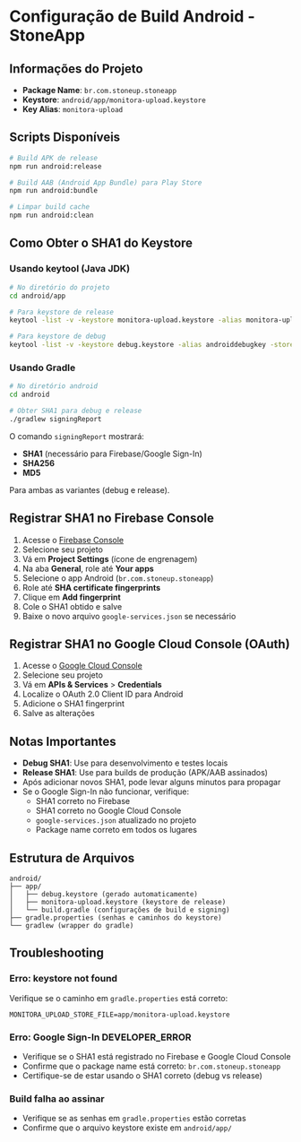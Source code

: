 # Configuração de Build Android - StoneApp

## Informações do Projeto

- **Package Name**: `br.com.stoneup.stoneapp`
- **Keystore**: `android/app/monitora-upload.keystore`
- **Key Alias**: `monitora-upload`

## Scripts Disponíveis

```bash
# Build APK de release
npm run android:release

# Build AAB (Android App Bundle) para Play Store
npm run android:bundle

# Limpar build cache
npm run android:clean
```

## Como Obter o SHA1 do Keystore

### Usando keytool (Java JDK)

```bash
# No diretório do projeto
cd android/app

# Para keystore de release
keytool -list -v -keystore monitora-upload.keystore -alias monitora-upload -storepass monitora@eever -keypass monitora@eever

# Para keystore de debug
keytool -list -v -keystore debug.keystore -alias androiddebugkey -storepass android -keypass android
```

### Usando Gradle

```bash
# No diretório android
cd android

# Obter SHA1 para debug e release
./gradlew signingReport
```

O comando `signingReport` mostrará:
- **SHA1** (necessário para Firebase/Google Sign-In)
- **SHA256**
- **MD5**

Para ambas as variantes (debug e release).

## Registrar SHA1 no Firebase Console

1. Acesse o [Firebase Console](https://console.firebase.google.com)
2. Selecione seu projeto
3. Vá em **Project Settings** (ícone de engrenagem)
4. Na aba **General**, role até **Your apps**
5. Selecione o app Android (`br.com.stoneup.stoneapp`)
6. Role até **SHA certificate fingerprints**
7. Clique em **Add fingerprint**
8. Cole o SHA1 obtido e salve
9. Baixe o novo arquivo `google-services.json` se necessário

## Registrar SHA1 no Google Cloud Console (OAuth)

1. Acesse o [Google Cloud Console](https://console.cloud.google.com)
2. Selecione seu projeto
3. Vá em **APIs & Services** > **Credentials**
4. Localize o OAuth 2.0 Client ID para Android
5. Adicione o SHA1 fingerprint
6. Salve as alterações

## Notas Importantes

- **Debug SHA1**: Use para desenvolvimento e testes locais
- **Release SHA1**: Use para builds de produção (APK/AAB assinados)
- Após adicionar novos SHA1, pode levar alguns minutos para propagar
- Se o Google Sign-In não funcionar, verifique:
  - SHA1 correto no Firebase
  - SHA1 correto no Google Cloud Console
  - `google-services.json` atualizado no projeto
  - Package name correto em todos os lugares

## Estrutura de Arquivos

```
android/
├── app/
│   ├── debug.keystore (gerado automaticamente)
│   ├── monitora-upload.keystore (keystore de release)
│   └── build.gradle (configurações de build e signing)
├── gradle.properties (senhas e caminhos do keystore)
└── gradlew (wrapper do gradle)
```

## Troubleshooting

### Erro: keystore not found
Verifique se o caminho em `gradle.properties` está correto:
```properties
MONITORA_UPLOAD_STORE_FILE=app/monitora-upload.keystore
```

### Erro: Google Sign-In DEVELOPER_ERROR
- Verifique se o SHA1 está registrado no Firebase e Google Cloud Console
- Confirme que o package name está correto: `br.com.stoneup.stoneapp`
- Certifique-se de estar usando o SHA1 correto (debug vs release)

### Build falha ao assinar
- Verifique se as senhas em `gradle.properties` estão corretas
- Confirme que o arquivo keystore existe em `android/app/`
